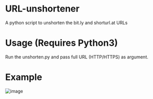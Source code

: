 # URL-unshortener

A python script to unshorten the bit.ly and shorturl.at URLs

# Usage (Requires Python3)

Run the unshorten.py and pass full URL (HTTP/HTTPS) as argument.
   
# Example

![image](https://user-images.githubusercontent.com/82045287/155064057-5250d937-62c7-4be0-b411-6ea1ca42271f.png)
